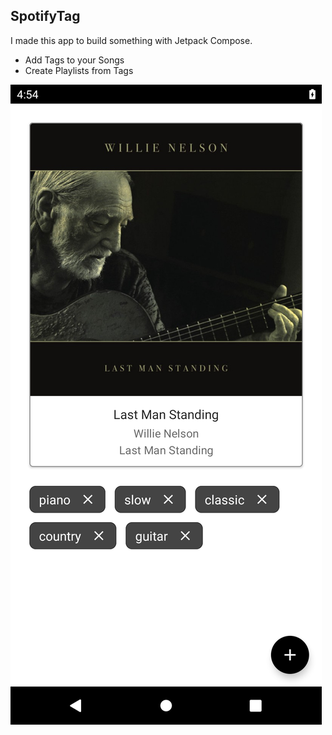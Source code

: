 ## SpotifyTag

I made this app to build something with Jetpack Compose.

- Add Tags to your Songs
- Create Playlists from Tags

![](https://github.com/AdrianoCelentano/SpotifyTag/blob/master/readme.png)
